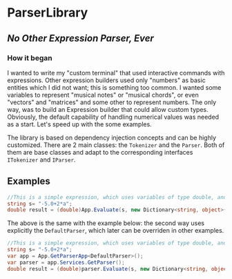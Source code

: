 # ParserLibrary
## _No Other Expression Parser, Ever_

### How it began
I wanted to write my "custom terminal" that used interactive commands with expressions. Other expression builders used only "numbers" as basic entities which I did not want; this is something too common. I wanted some variables to represent "musical notes" or "musical chords", or even "vectors" and "matrices" and some other to represent numbers.
The only way, was to build an Expression builder that could allow custom types. Obviously, the default capability of handling numerical values was needed as a start. Let's speed up with the some examples.

The library is based on dependency injection concepts and can be highly customized. 
There are 2 main classes: the ```Tokenizer``` and the ```Parser```. Both of them are base classes and adapt to the corresponding interfaces ```ITokenizer``` and ```IParser```.


## Examples
```C#
//This is a simple expression, which uses variables of type double, and the DefaultParser.
string s= "-5.0+2*a";
double result = (double)App.Evaluate(s, new Dictionary<string, object>{{ "a", 5.0}}); 
```
The above is the same with the example below: the second way uses explicitly the ```DefaultParser```, which later can be overriden in other examples.

```C#
//This is a simple expression, which uses variables of type double, and the DefaultParser.
string s= "-5.0+2*a";
var app = App.GetParserApp<DefaultParser>();
var parser = app.Services.GetParser();
double result = (double)parser.Evaluate(s, new Dictionary<string, object>{{ "a", 5.0}}); 
```
